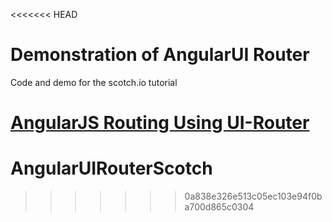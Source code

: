 <<<<<<< HEAD
# Demonstration of AngularUI Router

Code and demo for the scotch.io tutorial

[AngularJS Routing Using UI-Router](http://scotch.io/tutorials/javascript/angular-routing-using-ui-router)
=======
# AngularUIRouterScotch
>>>>>>> 0a838e326e513c05ec103e94f0ba700d865c0304

